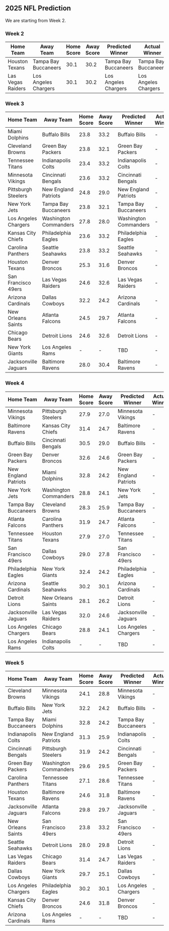 ## 2025 NFL Prediction

We are starting from Week 2.

### Week 2
| Home Team | Away Team | Home Score | Away Score | Predicted Winner | Actual Winner |
|-----------|-----------|------------|------------|------------------|--------------|
| Houston Texans | Tampa Bay Buccaneers | 30.1 | 30.2 | Tampa Bay Buccaneers | Tampa Bay Buccaneers |
| Las Vegas Raiders | Los Angeles Chargers | 30.1 | 30.2 | Los Angeles Chargers | Los Angeles Chargers |

### Week 3
| Home Team | Away Team | Home Score | Away Score | Predicted Winner | Actual Winner |
|-----------|-----------|------------|------------|------------------|--------------|
| Miami Dolphins | Buffalo Bills | 23.8 | 33.2 | Buffalo Bills | - |
| Cleveland Browns | Green Bay Packers | 23.8 | 32.1 | Green Bay Packers | - |
| Tennessee Titans | Indianapolis Colts | 23.4 | 33.2 | Indianapolis Colts | - |
| Minnesota Vikings | Cincinnati Bengals | 23.6 | 33.2 | Cincinnati Bengals | - |
| Pittsburgh Steelers | New England Patriots | 24.8 | 29.0 | New England Patriots | - |
| New York Jets | Tampa Bay Buccaneers | 23.8 | 32.1 | Tampa Bay Buccaneers | - |
| Los Angeles Chargers | Washington Commanders | 27.8 | 28.0 | Washington Commanders | - |
| Kansas City Chiefs | Philadelphia Eagles | 23.6 | 33.2 | Philadelphia Eagles | - |
| Carolina Panthers | Seattle Seahawks | 23.8 | 33.2 | Seattle Seahawks | - |
| Houston Texans | Denver Broncos | 25.3 | 31.6 | Denver Broncos | - |
| San Francisco 49ers | Las Vegas Raiders | 24.6 | 32.6 | Las Vegas Raiders | - |
| Arizona Cardinals | Dallas Cowboys | 32.2 | 24.2 | Arizona Cardinals | - |
| New Orleans Saints | Atlanta Falcons | 24.5 | 29.7 | Atlanta Falcons | - |
| Chicago Bears | Detroit Lions | 24.6 | 32.6 | Detroit Lions | - |
| New York Giants | Los Angeles Rams | - | - | TBD | - |
| Jacksonville Jaguars | Baltimore Ravens | 28.0 | 30.4 | Baltimore Ravens | - |

### Week 4
| Home Team | Away Team | Home Score | Away Score | Predicted Winner | Actual Winner |
|-----------|-----------|------------|------------|------------------|--------------|
| Minnesota Vikings | Pittsburgh Steelers | 27.9 | 27.0 | Minnesota Vikings | - |
| Baltimore Ravens | Kansas City Chiefs | 31.4 | 24.7 | Baltimore Ravens | - |
| Buffalo Bills | Cincinnati Bengals | 30.5 | 29.0 | Buffalo Bills | - |
| Green Bay Packers | Denver Broncos | 32.6 | 24.6 | Green Bay Packers | - |
| New England Patriots | Miami Dolphins | 32.8 | 24.2 | New England Patriots | - |
| New York Jets | Washington Commanders | 28.8 | 24.1 | New York Jets | - |
| Tampa Bay Buccaneers | Cleveland Browns | 28.3 | 25.9 | Tampa Bay Buccaneers | - |
| Atlanta Falcons | Carolina Panthers | 31.9 | 24.7 | Atlanta Falcons | - |
| Tennessee Titans | Houston Texans | 27.9 | 27.0 | Tennessee Titans | - |
| San Francisco 49ers | Dallas Cowboys | 29.0 | 27.8 | San Francisco 49ers | - |
| Philadelphia Eagles | New York Giants | 32.4 | 24.2 | Philadelphia Eagles | - |
| Arizona Cardinals | Seattle Seahawks | 30.2 | 30.1 | Arizona Cardinals | - |
| Detroit Lions | New Orleans Saints | 28.1 | 26.2 | Detroit Lions | - |
| Jacksonville Jaguars | Las Vegas Raiders | 32.0 | 24.6 | Jacksonville Jaguars | - |
| Los Angeles Chargers | Chicago Bears | 28.8 | 24.1 | Los Angeles Chargers | - |
| Los Angeles Rams | Indianapolis Colts | - | - | TBD | - |

### Week 5
| Home Team | Away Team | Home Score | Away Score | Predicted Winner | Actual Winner |
|-----------|-----------|------------|------------|------------------|--------------|
| Cleveland Browns | Minnesota Vikings | 24.1 | 28.8 | Minnesota Vikings | - |
| Buffalo Bills | New York Jets | 32.2 | 24.2 | Buffalo Bills | - |
| Tampa Bay Buccaneers | Miami Dolphins | 32.8 | 24.2 | Tampa Bay Buccaneers | - |
| Indianapolis Colts | New England Patriots | 31.3 | 25.9 | Indianapolis Colts | - |
| Cincinnati Bengals | Pittsburgh Steelers | 31.9 | 24.2 | Cincinnati Bengals | - |
| Green Bay Packers | Washington Commanders | 29.6 | 29.5 | Green Bay Packers | - |
| Carolina Panthers | Tennessee Titans | 27.1 | 28.6 | Tennessee Titans | - |
| Houston Texans | Baltimore Ravens | 24.6 | 31.8 | Baltimore Ravens | - |
| Jacksonville Jaguars | Atlanta Falcons | 29.8 | 29.7 | Jacksonville Jaguars | - |
| New Orleans Saints | San Francisco 49ers | 23.8 | 33.2 | San Francisco 49ers | - |
| Seattle Seahawks | Detroit Lions | 28.0 | 29.8 | Detroit Lions | - |
| Las Vegas Raiders | Chicago Bears | 31.4 | 24.7 | Las Vegas Raiders | - |
| Dallas Cowboys | New York Giants | 29.7 | 25.1 | Dallas Cowboys | - |
| Los Angeles Chargers | Philadelphia Eagles | 30.2 | 30.1 | Los Angeles Chargers | - |
| Kansas City Chiefs | Denver Broncos | 24.6 | 31.8 | Denver Broncos | - |
| Arizona Cardinals | Los Angeles Rams | - | - | TBD | - |